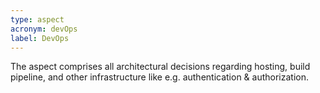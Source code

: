```yaml
---
type: aspect
acronym: devOps
label: DevOps
---
```


The aspect comprises all architectural decisions regarding hosting, build pipeline, and other infrastructure
like e.g. authentication & authorization. 
